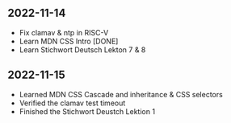 ## 2022-11-14

* Fix clamav & ntp in RISC-V
* Learn MDN CSS Intro [DONE]
* Learn Stichwort Deutsch Lekton 7 & 8

## 2022-11-15

* Learned MDN CSS Cascade and inheritance & CSS selectors
* Verified the clamav test timeout
* Finished the Stichwort Deustch Lektion 1